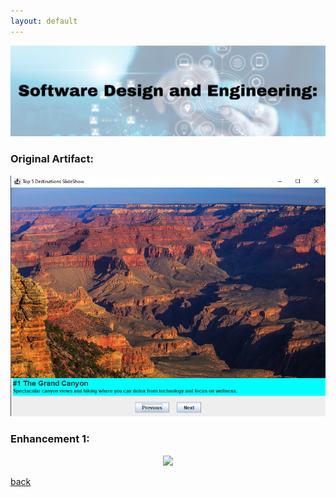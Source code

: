 ```yaml
---
layout: default
---
```


<center>
  <img src="/assets/img/design.png">
</center>


### Original Artifact:

<center>
  <img src="/assets/img/initial-artifact.png">
</center>

### Enhancement 1:

<center>
  <img src="/assets/gif/enhancement1.gif")>
</center>

[back](./)
